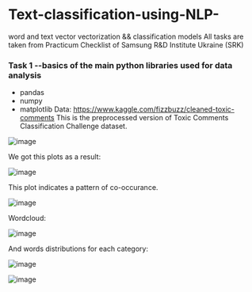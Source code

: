 # Text-classification-using-NLP-
word and text vector vectorization &amp;&amp; classification models
All tasks are taken from Practicum Checklist of Samsung R&D Institute Ukraine (SRK)

### Task 1 --basics of the main python libraries used for data analysis
- pandas
- numpy
- matplotlib 
Data: https://www.kaggle.com/fizzbuzz/cleaned-toxic-comments
This is the preprocessed version of Toxic Comments Classification Challenge dataset. 

![image](https://user-images.githubusercontent.com/28656085/111785985-f7aa4c80-88c5-11eb-90f2-1e740fec8109.png)

We got this plots as a result:

![image](https://user-images.githubusercontent.com/28656085/111786151-26c0be00-88c6-11eb-870a-0d266a91867d.png)

This plot indicates a pattern of co-occurance.

![image](https://user-images.githubusercontent.com/28656085/111786240-3d671500-88c6-11eb-8d8a-3940e3df1805.png)

Wordcloud:

![image](https://user-images.githubusercontent.com/28656085/111786576-a2bb0600-88c6-11eb-8335-723b03fcf49a.png)

 And words distributions for each category:
 
 ![image](https://user-images.githubusercontent.com/28656085/111786796-dd24a300-88c6-11eb-9b44-7d82459317ee.png)
 
![image](https://user-images.githubusercontent.com/28656085/111786835-e7df3800-88c6-11eb-84b8-26edeb076874.png)
